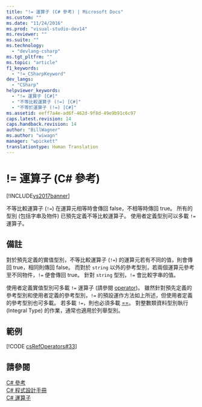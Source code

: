 ```yaml
---
title: "!= 運算子 (C# 參考) | Microsoft Docs"
ms.custom: ""
ms.date: "11/24/2016"
ms.prod: "visual-studio-dev14"
ms.reviewer: ""
ms.suite: ""
ms.technology: 
  - "devlang-csharp"
ms.tgt_pltfrm: ""
ms.topic: "article"
f1_keywords: 
  - "!=_CSharpKeyword"
dev_langs: 
  - "CSharp"
helpviewer_keywords: 
  - "!= 運算子 [C#]"
  - "不等比較運算子 (!=) [C#]"
  - "不等於運算子 (!=) [C#]"
ms.assetid: eeff7a4e-ad6f-462d-9f8d-49e9b91c6c97
caps.latest.revision: 14
caps.handback.revision: 14
author: "BillWagner"
ms.author: "wiwagn"
manager: "wpickett"
translationtype: Human Translation
---
```

# != 運算子 (C# 參考)
[!INCLUDE[vs2017banner](../../../csharp/includes/vs2017banner.md)]

不等比較運算子 \(`!=`\) 在運算元相等時會傳回 false，不相等時傳回 true。  所有的型別 \(包括字串及物件\) 已預先定義不等比較運算子。  使用者定義型別可以多載 `!=` 運算子。  
  
## 備註  
 對於預先定義的實值型別，不等比較運算子 \(`!=`\) 的運算元若有不同的值，則會傳回 true，相同則傳回 false。  而對於 `string` 以外的參考型別，若兩個運算元參考至不同物件，`!=` 便會傳回 true。  針對 `string` 型別，`!=` 會比較字串的值。  
  
 使用者定義實值型別可多載 `!=` 運算子 \(請參閱 [operator](../../../csharp/language-reference/keywords/operator.md)\)。  雖然針對預先定義的參考型別和使用者定義的參考型別，`!=` 的預設運作方法如上所述，但使用者定義的參考型別也可多載。  若多載 `!=`，則也必須多載 [\=\=](../../../csharp/language-reference/operators/equality-comparison-operator.md)。  對整數類資料型別執行 \(Integral Type\) 的作業，通常也適用於列舉型別。  
  
## 範例  
 [!CODE [csRefOperators#33](../CodeSnippet/VS_Snippets_VBCSharp/csrefOperators#33)]  
  
## 請參閱  
 [C\# 參考](../../../csharp/language-reference/index.md)   
 [C\# 程式設計手冊](../../../csharp/programming-guide/index.md)   
 [C\# 運算子](../../../csharp/language-reference/operators/index.md)